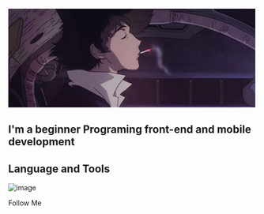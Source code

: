 [![Header](https://github.com/424Nkita-Csharsfta4/424Nkita-Csharsfta4/blob/main/424Nkita-Csharsfta4-main/assets/1.gif)](https://vk.com/php1234python)

## I'm a beginner Programing front-end  and mobile development

## Language and Tools
![image](https://user-images.githubusercontent.com/103760832/179785156-d5e1b03a-a25e-429a-b689-17abf19c2358.png)

Follow Me
